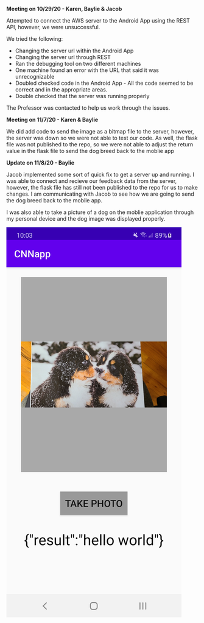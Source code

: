 **Meeting on 10/29/20 - Karen, Baylie & Jacob**

Attempted to connect the AWS server to the Android App using the REST API, however, we were unsuccessful. 

We tried the following:
  - Changing the server url within the Android App
  - Changing the server url through REST
  - Ran the debugging tool on two different machines
  - One machine found an error with the URL that said it was unrecognizable
  - Doubled checked code in the Android App - All the code seemed to be correct and in the appropriate areas.
  - Double checked that the server was running properly
  
The Professor was contacted to help us work through the issues. 


**Meeting on 11/7/20 - Karen & Baylie**

We did add code to send the image as a bitmap file to the server, however, the server was down so we were not able to test our code.
As well, the flask file was not published to the repo, so we were not able to adjust the return value in the flask file to send the dog breed back to the moblie app


**Update on 11/8/20 - Baylie**

Jacob implemented some sort of quick fix to get a server up and running. I was able to connect and recieve our feedback data from the server, however, the flask file has still not been published to the repo for us to make changes. I am communicating with Jacob to see how we are going to send the dog breed back to the mobile app.

I was also able to take a picture of a dog on the moblie application through my personal device and the dog image was displayed properly.

![Dog Image](DogImage_CNNapp.jpg)
